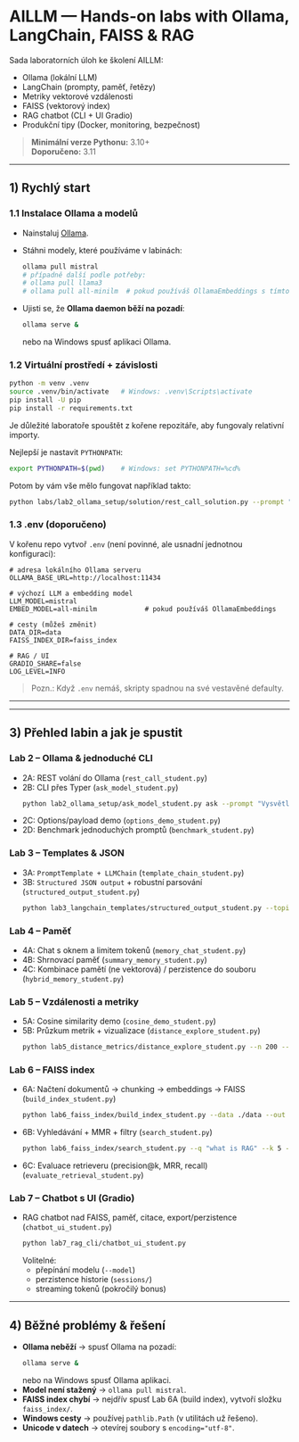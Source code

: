 # AILLM — Hands-on labs with Ollama, LangChain, FAISS & RAG

Sada laboratorních úloh ke školení AILLM:
- Ollama (lokální LLM)
- LangChain (prompty, paměť, řetězy)
- Metriky vektorové vzdálenosti
- FAISS (vektorový index)
- RAG chatbot (CLI + UI Gradio)
- Produkční tipy (Docker, monitoring, bezpečnost)

> **Minimální verze Pythonu:** 3.10+  
> **Doporučeno:** 3.11

---

## 1) Rychlý start

### 1.1 Instalace Ollama a modelů
- Nainstaluj [Ollama](https://ollama.ai).
- Stáhni modely, které používáme v labinách:
  ```bash
  ollama pull mistral
  # případně další podle potřeby:
  # ollama pull llama3
  # ollama pull all-minilm  # pokud používáš OllamaEmbeddings s tímto jménem
  ```

- Ujisti se, že **Ollama daemon běží na pozadí**:
  ```bash
  ollama serve &
  ```
  nebo na Windows spusť aplikaci Ollama.

### 1.2 Virtuální prostředí + závislosti
```bash
python -m venv .venv
source .venv/bin/activate   # Windows: .venv\Scripts\activate
pip install -U pip
pip install -r requirements.txt
```

Je důležité laboratoře spouštět z kořene repozitáře, aby fungovaly relativní importy. 

Nejlepší je nastavit `PYTHONPATH`:
```bash
export PYTHONPATH=$(pwd)    # Windows: set PYTHONPATH=%cd%
```

Potom by vám vše mělo fungovat například takto:
```bash
python labs/lab2_ollama_setup/solution/rest_call_solution.py --prompt "Say hi in one sentence."
```

### 1.3 .env (doporučeno)
V kořenu repo vytvoř `.env` (není povinné, ale usnadní jednotnou konfiguraci):

```dotenv
# adresa lokálního Ollama serveru
OLLAMA_BASE_URL=http://localhost:11434

# výchozí LLM a embedding model
LLM_MODEL=mistral
EMBED_MODEL=all-minilm            # pokud používáš OllamaEmbeddings

# cesty (můžeš změnit)
DATA_DIR=data
FAISS_INDEX_DIR=faiss_index

# RAG / UI
GRADIO_SHARE=false
LOG_LEVEL=INFO
```

> Pozn.: Když `.env` nemáš, skripty spadnou na své vestavěné defaulty.

---
---

## 3) Přehled labin a jak je spustit

### **Lab 2 – Ollama & jednoduché CLI**
- 2A: REST volání do Ollama (`rest_call_student.py`)
- 2B: CLI přes Typer (`ask_model_student.py`)  
  ```bash
  python lab2_ollama_setup/ask_model_student.py ask --prompt "Vysvětli cosine similarity" --model mistral --temperature 0.7
  ```
- 2C: Options/payload demo (`options_demo_student.py`)
- 2D: Benchmark jednoduchých promptů (`benchmark_student.py`)

### **Lab 3 – Templates & JSON**
- 3A: `PromptTemplate + LLMChain` (`template_chain_student.py`)
- 3B: `Structured JSON output` + robustní parsování (`structured_output_student.py`)  
  ```bash
  python lab3_langchain_templates/structured_output_student.py --topic "RAG pitfalls"
  ```

### **Lab 4 – Paměť**
- 4A: Chat s oknem a limitem tokenů (`memory_chat_student.py`)
- 4B: Shrnovací paměť (`summary_memory_student.py`)
- 4C: Kombinace pamětí (ne vektorová) / perzistence do souboru (`hybrid_memory_student.py`)

### **Lab 5 – Vzdálenosti a metriky**
- 5A: Cosine similarity demo (`cosine_demo_student.py`)
- 5B: Průzkum metrik + vizualizace (`distance_explore_student.py`)  
  ```bash
  python lab5_distance_metrics/distance_explore_student.py --n 200 --metric cosine --plot
  ```

### **Lab 6 – FAISS index**
- 6A: Načtení dokumentů → chunking → embeddings → FAISS (`build_index_student.py`)
  ```bash
  python lab6_faiss_index/build_index_student.py --data ./data --out ./faiss_index --chunk 500 --overlap 100
  ```
- 6B: Vyhledávání + MMR + filtry (`search_student.py`)
  ```bash
  python lab6_faiss_index/search_student.py --q "what is RAG" --k 5 --mmr 0.3 --fetch 20
  ```
- 6C: Evaluace retrieveru (precision@k, MRR, recall) (`evaluate_retrieval_student.py`)

### **Lab 7 – Chatbot s UI (Gradio)**
- RAG chatbot nad FAISS, paměť, citace, export/perzistence (`chatbot_ui_student.py`)  
  ```bash
  python lab7_rag_cli/chatbot_ui_student.py
  ```
  Volitelné:
  - přepínání modelu (`--model`)
  - perzistence historie (`sessions/`)
  - streaming tokenů (pokročilý bonus)

---

## 4) Běžné problémy & řešení

- **Ollama neběží** → spusť Ollama na pozadí:
  ```bash
  ollama serve &
  ```
  nebo na Windows spusť Ollama aplikaci.
- **Model není stažený** → `ollama pull mistral`.  
- **FAISS index chybí** → nejdřív spusť Lab 6A (build index), vytvoří složku `faiss_index/`.  
- **Windows cesty** → používej `pathlib.Path` (v utilitách už řešeno).  
- **Unicode v datech** → otevírej soubory s `encoding="utf-8"`.


